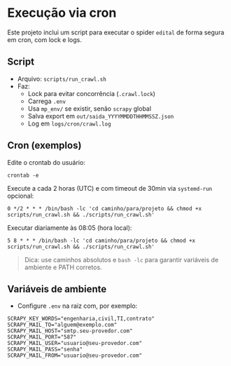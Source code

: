 # Execução via cron

Este projeto inclui um script para executar o spider `edital` de forma segura em cron, com lock e logs.

## Script
- Arquivo: `scripts/run_crawl.sh`
- Faz:
  - Lock para evitar concorrência (`.crawl.lock`)
  - Carrega `.env`
  - Usa `mp_env/` se existir, senão `scrapy` global
  - Salva export em `out/saida_YYYYMMDDTHHMMSSZ.json`
  - Log em `logs/cron/crawl.log`

## Cron (exemplos)
Edite o crontab do usuário:

```
crontab -e
```

Execute a cada 2 horas (UTC) e com timeout de 30min via `systemd-run` opcional:

```
0 */2 * * * /bin/bash -lc 'cd caminho/para/projeto && chmod +x scripts/run_crawl.sh && ./scripts/run_crawl.sh'
```

Executar diariamente às 08:05 (hora local):
```
5 8 * * * /bin/bash -lc 'cd caminho/para/projeto && chmod +x scripts/run_crawl.sh && ./scripts/run_crawl.sh'
```

> Dica: use caminhos absolutos e `bash -lc` para garantir variáveis de ambiente e PATH corretos.

## Variáveis de ambiente
- Configure `.env` na raiz com, por exemplo:
```
SCRAPY_KEY_WORDS="engenharia,civil,TI,contrato"
SCRAPY_MAIL_TO="alguem@exemplo.com"
SCRAPY_MAIL_HOST="smtp.seu-provedor.com"
SCRAPY_MAIL_PORT="587"
SCRAPY_MAIL_USER="usuario@seu-provedor.com"
SCRAPY_MAIL_PASS="senha"
SCRAPY_MAIL_FROM="usuario@seu-provedor.com"
```
